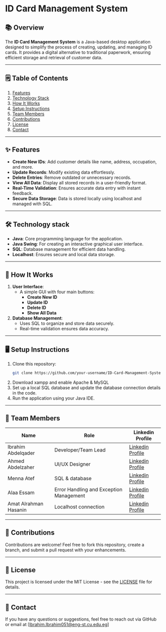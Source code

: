 # ID Card Management System

## 📚 Overview
The **ID Card Management System** is a Java-based desktop application designed to simplify the process of creating, updating, and managing ID cards. It provides a digital alternative to traditional paperwork, ensuring efficient storage and retrieval of customer data.

---

## 🗒️ Table of Contents
1. [Features](#-features)
2. [Technology Stack](#-technology-stack)
3. [How It Works](#-how-it-works)
4. [Setup Instructions](#-setup-instructions)
5. [Team Members](#-team-members)
6. [Contributions](#-contributions)
7. [License](#-license)
8. [Contact](#-contact)

---

## ✨ Features
- **Create New IDs**: Add customer details like name, address, occupation, and more.  
- **Update Records**: Modify existing data effortlessly.  
- **Delete Entries**: Remove outdated or unnecessary records.  
- **View All Data**: Display all stored records in a user-friendly format.  
- **Real-Time Validation**: Ensures accurate data entry with instant feedback.  
- **Secure Data Storage**: Data is stored locally using localhost and managed with SQL.

---

## 🛠️ Technology stack
- **Java**: Core programming language for the application.  
- **Java Swing**: For creating an interactive graphical user interface.  
- **SQL**: Database management for efficient data handling.  
- **Localhost**: Ensures secure and local data storage.

---

## 🚀 How It Works
1. **User Interface**:  
   - A simple GUI with four main buttons:  
     - **Create New ID**  
     - **Update ID**  
     - **Delete ID**  
     - **Show All Data**  
2. **Database Management**:  
   - Uses SQL to organize and store data securely.  
   - Real-time validation ensures data accuracy.

---

## 🖥️ Setup Instructions
1. Clone this repository:  
   ```bash  
   git clone https://github.com/your-username/ID-Card-Management-System.git  
   ```  
2. Download xampp and enable Apache & MySQL
3. Set up a local SQL database and update the database connection details in the code.  
4. Run the application using your Java IDE.

---

## 👥 Team Members

| Name           | Role                   | Linkedin Profile                          |  
|-----------------|------------------------|------------------------------------------|  
| Ibrahim Abdelqader   | Developer/Team Lead    | [Linkedin Profile](https://www.linkedin.com/in/ibrahim-abdelqader-93b9b124b/) |  
| Ahmed Abdelzaher       | UI/UX Designer         | [Linkedin Profile](https://www.linkedin.com/in/ahmed-abdelzaher-a85278320/) |  
| Menna Atef       | SQL & database              | [Linkedin Profile](https://www.linkedin.com/in/menna-atef-05355b32a/) |  
| Alaa Essam       | Error Handling and Exception Management    | [Linkedin Profile](https://www.linkedin.com/in/alaa-essam-76a692292/) |  
| Amat Alrahman Hasanin       | Localhost connection         | [Linkedin Profile](https://www.linkedin.com/in/amat-alrahman-hasanin-90175b315/) |  

---

## 🤝 Contributions
Contributions are welcome! Feel free to fork this repository, create a branch, and submit a pull request with your enhancements.

---

## 📜 License
This project is licensed under the MIT License - see the [LICENSE](LICENSE) file for details.

---

## 📧 Contact
If you have any questions or suggestions, feel free to reach out via GitHub or email at [Ibrahim.Ibrahim051@eng-st.cu.edu.eg]
